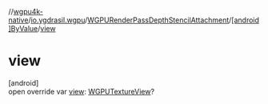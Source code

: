 //[wgpu4k-native](../../../../index.md)/[io.ygdrasil.wgpu](../../index.md)/[WGPURenderPassDepthStencilAttachment](../index.md)/[[android]ByValue](index.md)/[view](view.md)

# view

[android]\
open override var [view](view.md): [WGPUTextureView](../../-w-g-p-u-texture-view/index.md)?